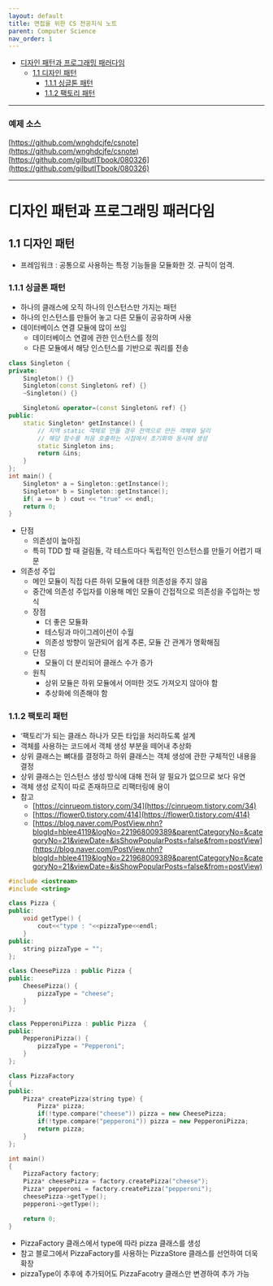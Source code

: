 ```yaml
---
layout: default
title: 면접을 위한 CS 전공지식 노트
parent: Computer Science
nav_order: 1
---
```


- [디자인 패턴과 프로그래밍 패러다임](#디자인-패턴과-프로그래밍-패러다임)
  - [1.1 디자인 패턴](#11-디자인-패턴)
    - [1.1.1 싱글톤 패턴](#111-싱글톤-패턴)
    - [1.1.2 팩토리 패턴](#112-팩토리-패턴)

---

### 예제 소스

[https://github.com/wnghdcjfe/csnote](https://github.com/wnghdcjfe/csnote)  
[https://github.com/gilbutITbook/080326](https://github.com/gilbutITbook/080326)  

---


# 디자인 패턴과 프로그래밍 패러다임

## 1.1 디자인 패턴

- 프레임워크 : 공통으로 사용하는 특정 기능들을 모듈화한 것.  규칙이 엄격.

### 1.1.1 싱글톤 패턴

- 하나의 클래스에 오직 하나의 인스턴스만 가지는 패턴
- 하나의 인스턴스를 만들어 놓고 다른 모듈이 공유하며 사용
- 데이터베이스 연결 모듈에 많이 쓰임
    - 데이터베이스 연결에 관한 인스턴스를 정의
    - 다른 모듈에서 해당 인스턴스를 기반으로 쿼리를 전송

```cpp
class Singleton {
private:
    Singleton() {}
    Singleton(const Singleton& ref) {}
    ~Singleton() {}

    Singleton& operator=(const Singleton& ref) {}
public:
    static Singleton* getInstance() { 
        // 지역 static 객체로 만들 경우 전역으로 만든 객체와 달리
        // 해당 함수를 처음 호출하는 시점에서 초기화와 동시에 생성
        static Singleton ins;
        return &ins;
    }
};
int main() {
    Singleton* a = Singleton::getInstance();
    Singleton* b = Singleton::getInstance();
    if( a == b ) cout << "true" << endl;
    return 0;
}
```

- 단점
    - 의존성이 높아짐
    - 특히 TDD 할 때 걸림돌, 각 테스트마다 독립적인 인스턴스를 만들기 어렵기 때문
- 의존성 주입
    - 메인 모듈이 직접 다른 하위 모듈에 대한 의존성을 주지 않음
    - 중간에 의존성 주입자를 이용해 메인 모듈이 간접적으로 의존성을 주입하는 방식
    - 장점
        - 더 좋은 모듈화
        - 테스팅과 마이그레이션이 수월
        - 의존성 방향이 일관되어 쉽게 추론, 모듈 간 관계가 명확해짐
    - 단점
        - 모듈이 더 분리되어 클래스 수가 증가
    - 원칙
        - 상위 모듈은 하위 모듈에서 어떠한 것도 가져오지 않아야 함
        - 추상화에 의존해야 함

### 1.1.2 팩토리 패턴

- ‘팩토리’가 되는 클래스 하나가 모든 타입을 처리하도록 설계
- 객체를 사용하는 코드에서 객체 생성 부분을 떼어내 추상화
- 상위 클래스는 뼈대를 결정하고 하위 클래스는 객체 생성에 관한 구체적인 내용을 결정
- 상위 클래스는 인스턴스 생성 방식에 대해 전혀 알 필요가 없으므로 보다 유연
- 객체 생성 로직이 따로 존재하므로 리팩터링에 용이
- 참고
    - [https://cinrueom.tistory.com/34](https://cinrueom.tistory.com/34)
    - [https://flower0.tistory.com/414](https://flower0.tistory.com/414)
    - [https://blog.naver.com/PostView.nhn?blogId=hblee4119&logNo=221968009389&parentCategoryNo=&categoryNo=21&viewDate=&isShowPopularPosts=false&from=postView](https://blog.naver.com/PostView.nhn?blogId=hblee4119&logNo=221968009389&parentCategoryNo=&categoryNo=21&viewDate=&isShowPopularPosts=false&from=postView)

```cpp
#include <iostream>
#include <string>

class Pizza {
public:
    void getType() {
        cout<<"type : "<<pizzaType<<endl;
    }
public:
    string pizzaType = "";
};

class CheesePizza : public Pizza {
public:
    CheesePizza() {
        pizzaType = "cheese";
    }
};

class PepperoniPizza : public Pizza  {
public:
    PepperoniPizza() {
        pizzaType = "Pepperoni";
    }
};

class PizzaFactory
{
public:
    Pizza* createPizza(string type) {
        Pizza* pizza;
        if(!type.compare("cheese")) pizza = new CheesePizza;
        if(!type.compare("pepperoni")) pizza = new PepperoniPizza;
        return pizza;
    }
};

int main()
{
    PizzaFactory factory;
    Pizza* cheesePizza = factory.createPizza("cheese");
    Pizza* pepperoni = factory.createPizza("pepperoni");
    cheesePizza->getType();
    pepperoni->getType();

	return 0;
}
```

- PizzaFactory 클래스에서 type에 따라 pizza 클래스를 생성
- 참고 블로그에서 PizzaFactory를 사용하는 PizzaStore 클래스를 선언하여 더욱 확장
- pizzaType이 추후에 추가되어도 PizzaFacotry 클래스만 변경하여 추가 가능
